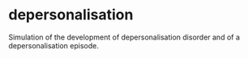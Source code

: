 # depersonalisation
Simulation of the development of depersonalisation disorder and of a depersonalisation episode.
